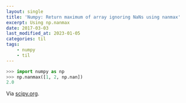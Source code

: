 ```yaml
---
layout: single
title: 'Numpy: Return maximum of array ignoring NaNs using nanmax'
excerpt: Using np.nanmax
date: 2017-03-03
last_modified_at: 2023-01-05
categories: til
tags:
    - numpy
    - til
---
```


```python
>>> import numpy as np
>>> np.nanmax([1, 2, np.nan])
2.0
```

Via [scipy.org](https://docs.scipy.org/doc/numpy/reference/generated/numpy.nanmax.html#numpy.nanmax).
